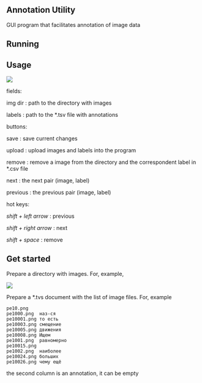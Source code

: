 ## Annotation Utility

GUI program that facilitates annotation of image data 

## Running



## Usage

![](https://github.com/conwerner/annotation_utility/blob/main/images/interface.png)

fields:

img dir : path to the directory with images

labels : path to the \*.tsv file with annotations

buttons:

save : save current changes

upload : upload images and labels into the program

remove : remove a image from the directory and the correspondent label in \*.csv file

next : the next pair (image, label)

previous : the previous pair (image, label)

hot keys:

*shift + left arrow* : previous

*shift + right arrow* : next

*shift + space* : remove

## Get started

Prepare a directory with images. For, example,

![](https://github.com/conwerner/annotation_utility/blob/main/images/interface1.png)

Prepare a \*.tvs document with the list of image files. For, example

```
pe10.png	
pe1000.png	наз-ся
pe10001.png	то есть
pe10003.png	смещение
pe10005.png	движения
pe10008.png	Ищем
pe1001.png	равномерно
pe10015.png	
pe1002.png	наиболее
pe10024.png	больших
pe10026.png	чему ещё
```

the second column is an annotation, it can be empty
